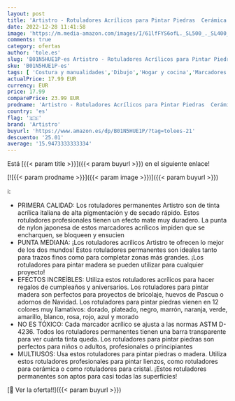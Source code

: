 ```yaml
---
layout: post
title: 'Artistro - Rotuladores Acrílicos para Pintar Piedras  Cerámica  Cristal  Madera  Tela  Lienzo  Porcelana  Metal. Set de 12 Rotuladores de Pintura Acrílica Punta Mediana  2mm '
date: 2022-12-28 11:41:58
image: 'https://m.media-amazon.com/images/I/61lfFYS6ofL._SL500_._SL400_.jpg'
comments: true
category: ofertas
author: 'tole.es'
slug: 'B01N5HUE1P-es Artistro - Rotuladores Acrílicos para Pintar Piedras...'
sku: 'B01N5HUE1P-es'
tags: [ 'Costura y manualidades','Dibujo','Hogar y cocina','Marcadores','Materiales de dibujo','artistro','rotuladores','🇪🇸', ]
actualPrice: 17.99 EUR
currency: EUR
price: 17.99
comparePrice: 23.99 EUR
prodname: 'Artistro - Rotuladores Acrílicos para Pintar Piedras  Cerámica  Cristal  Madera  Tela  Lienzo  Porcelana  Metal. Set de 12 Rotuladores de Pintura Acrílica Punta Mediana  2mm '
country: 'es'
flag: '🇪🇸'
brand: 'Artistro'
buyurl: 'https://www.amazon.es/dp/B01N5HUE1P/?tag=tolees-21'
descuento: '25.01'
average: '15.9473333333334'
---
```


Está [{{< param title >}}]({{< param buyurl >}}) en el siguiente enlace!

[![{{< param prodname >}}]({{< param image >}})]({{< param buyurl >}})

ℹ️:

- PRIMERA CALIDAD: Los rotuladores permanentes Artistro son de tinta acrílica italiana de alta pigmentación y de secado rápido. Estos rotuladores profesionales tienen un efecto mate muy duradero. La punta de nylon japonesa de estos marcadores acrílicos impiden que se encharquen, se bloqueen y ensucien
- PUNTA MEDIANA: ¡Los rotuladores acrílicos Artistro te ofrecen lo mejor de los dos mundos! Estos rotuladores permanentes son ideales tanto para trazos finos como para completar zonas más grandes. ¡Los rotuladores para pintar madera se pueden utilizar para cualquier proyecto!
- EFECTOS INCREÍBLES: Utiliza estos rotuladores acrílicos para hacer regalos de cumpleaños y aniversarios. Los rotuladores para pintar madera son perfectos para proyectos de bricolaje, huevos de Pascua o adornos de Navidad. Los rotuladores para pintar piedras vienen en 12 colores muy llamativos: dorado, plateado, negro, marrón, naranja, verde, amarillo, blanco, rosa, rojo, azul y morado
- NO ES TÓXICO: Cada marcador acrílico se ajusta a las normas ASTM D-4236. Todos los rotuladores permanentes tienen una barra transparente para ver cuánta tinta queda. Los rotuladores para pintar piedras son perfectos para niños o adultos, profesionales o principiantes
- MULTIUSOS: Usa estos rotuladores para pintar piedras o madera. Utiliza estos rotuladores profesionales para pintar lienzos, como rotuladores para cerámica o como rotuladores para cristal. ¡Estos rotuladores permanentes son aptos para casi todas las superficies!

[🛒 Ver la oferta!!]({{< param buyurl >}})
